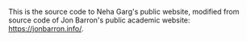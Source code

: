 This is the source code to Neha Garg's public website, modified from source code of Jon Barron's public academic website: https://jonbarron.info/.